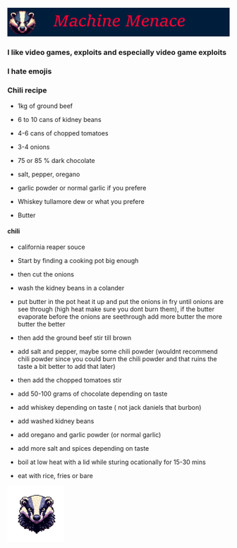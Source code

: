 ![banner](./Documentation/MarkdownBanner.png)

### I like video games, exploits and especially video game exploits
### I hate emojis

### Chili recipe

* 1kg of ground beef 
* 6 to 10 cans of kidney beans
* 4-6 cans of chopped tomatoes
* 3-4 onions
* 75 or 85 % dark chocolate
* salt, pepper, oregano
* garlic powder or normal garlic if you prefere

* Whiskey tullamore dew or what you prefere 
* Butter

#### chili
* california reaper souce

* Start by finding a cooking pot big enough
* then cut the onions
* wash the kidney beans in a colander
* put butter in the pot heat it up and put the onions in fry until onions are see through (high heat make sure you dont burn them), if the butter evaporate before the onions are seethrough add more butter the more butter the better
* then add the ground beef stir till brown
* add salt and pepper, maybe some chili powder (wouldnt recommend chili powder since you could burn the chili powder and that ruins the taste a bit better to add that later)
* then add the chopped tomatoes stir
* add 50-100 grams of chocolate depending on taste
* add whiskey depending on taste ( not jack daniels that burbon)
* add washed kidney beans
* add oregano and garlic powder (or normal garlic)
* add more salt and spices depending on taste
* boil at low heat with a lid while sturing ocationally for 15-30 mins
* eat with rice, fries or bare

![watermark](https://github.com/williamjseim/williamjseim/blob/main/Documentation/MarkDownWatermark.png)
